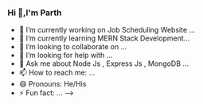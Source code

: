 ### Hi 👋,I'm Parth



- 🔭 I’m currently working on Job Scheduling Website ...
- 🌱 I’m currently learning MERN Stack Development...
- 👯 I’m looking to collaborate on ...
- 🤔 I’m looking for help with ...
- 💬 Ask me about Node Js , Express Js , MongoDB ...
- 📫 How to reach me: ...
- 😄 Pronouns: He/His
- ⚡ Fun fact: ...
-->
